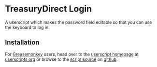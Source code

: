 TreasuryDirect Login
==================

A userscript which makes the password field editable so that you can use the keyboard to log in.

Installation
------------

For [Greasemonkey](https://addons.mozilla.org/en-US/firefox/addon/748) users, head over to the [userscript homepage](http://userscripts.org/scripts/show/98865) at [userscripts.org](http://userscripts.org) or browse to the [script source](https://github.com/jasonkarns/userscripts/raw/master/treasurydirect_login/treasurydirect_login.user.js) on [github](http://github.com).
